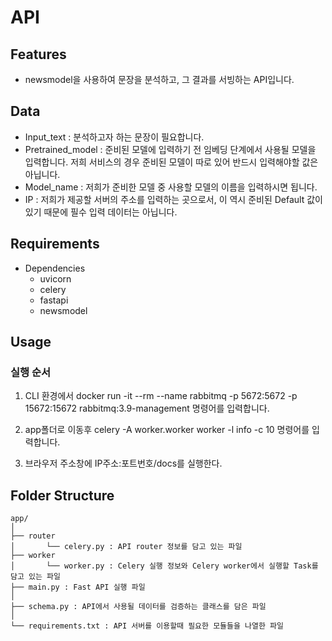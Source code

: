 # API

## Features
- newsmodel을 사용하여 문장을 분석하고, 그 결과를 서빙하는 API입니다.

## Data

- Input_text : 분석하고자 하는 문장이 필요합니다.
- Pretrained_model : 준비된 모델에 입력하기 전 임베딩 단계에서 사용될 모델을 입력합니다. 저희 서비스의 경우 준비된 모델이 따로 있어 반드시 입력해야할 값은 아닙니다.
- Model_name : 저희가 준비한 모델 중 사용할 모델의 이름을 입력하시면 됩니다. 
- IP : 저희가 제공할 서버의 주소를 입력하는 곳으로서, 이 역시 준비된 Default 값이 있기 때문에 필수 입력 데이터는 아닙니다.
  
## Requirements

- Dependencies
  - uvicorn
  - celery
  - fastapi
  - newsmodel

## Usage

### 실행 순서

1. CLI 환경에서 docker run -it --rm --name rabbitmq -p 5672:5672 -p 15672:15672 rabbitmq:3.9-management 명령어를 입력합니다.
  
2. app폴더로 이동후 celery -A worker.worker worker -l info -c 10 명령어를 입력합니다. 

3. 브라우저 주소창에 IP주소:포트번호/docs를 실행한다.

## Folder Structure
  ```
  app/
  │
  ├── router
  │       └── celery.py : API router 정보를 담고 있는 파일
  ├── worker
  │       └── worker.py : Celery 실행 정보와 Celery worker에서 실행할 Task를 담고 있는 파일
  ├── main.py : Fast API 실행 파일
  │
  ├── schema.py : API에서 사용될 데이터를 검증하는 클래스를 담은 파일
  │
  └── requirements.txt : API 서버를 이용할때 필요한 모듈들을 나열한 파일
